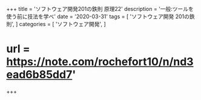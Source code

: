 +++
title = 'ソフトウェア開発201の鉄則 原理22'
description = '一般:ツールを使う前に技法を学べ'
date = '2020-03-31'
tags = [
    'ソフトウェア開発 201の鉄則',
]
categories = [
    'ソフトウェア開発',
]
# url = https://note.com/rochefort10/n/nd3ead6b85dd7'
+++
